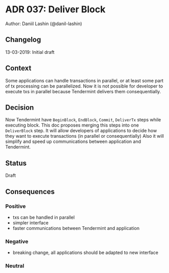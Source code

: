 # ADR 037: Deliver Block

Author: Daniil Lashin (@danil-lashin)

## Changelog

13-03-2019: Initial draft

## Context

Some applications can handle transactions in parallel, or at least some 
part of tx processing can be parallelized. Now it is not possible for developer
to execute txs in parallel because Tendermint delivers them consequentially.

## Decision

Now Tendermint have `BeginBlock`, `EndBlock`, `Commit`, `DeliverTx` steps 
while executing block. This doc proposes merging this steps into one `DeliverBlock` 
step. It will allow developers of applications to decide how they want to 
execute transactions (in parallel or consequentially) Also it will simplify and 
speed up communications between application and Tendermint. 

## Status

Draft

## Consequences

### Positive

- txs can be handled in parallel
- simpler interface
- faster communications between Tendermint and application

### Negative

- breaking change, all applications should be adapted to new interface

### Neutral

